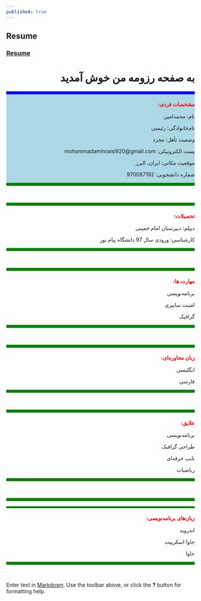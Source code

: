 ```yaml
---
published: true
---
```

## Resume
### [Resume](https://github.com/MohammadaminRaisi/PNU_3991_AR/blob/main/Theory-of-Languages-and-Machines/Resume/Resume.pdf "My Resume")

<h1 dir="rtl" >به صفحه رزومه من خوش آمدید</h1>

<div style="background-color:lightblue">
<hr style="height:8px;border-width:0;color:purple;background-color:blue">
<h1 dir="rtl" style="color:red;font-family:tahoma; font-size:1em;">مشخصات فردی:</h1>
<p dir="rtl">نام: محمدامین </p>
<p dir="rtl">نام‌خانوادگی: رئیسی</p>
<p dir="rtl">وضعیت تأهل: مجرد</p>
<p dir="rtl">پست الکترونیکی: mohammadaminraisi920@gmail.com</p>
<p dir="rtl">موقعیت مکانی: ایران، البرز</p>
<p dir="rtl">شماره دانشجویی: 970087192</p>
<hr style="height:8px;border-width:0;color:purple;background-color:green">
</div>
​
​
​
<hr style="height:8px;border-width:0;color:purple;background-color:green">
<h1 dir="rtl" style="color:red;font-family:tahoma; font-size:1em;">تحصیلات:</h1>
<p dir="rtl">دیپلم: دبیرستان امام خمینی </p>
<p dir="rtl">کارشناسی: ورودی سال 97 دانشگاه پیام نور</p>
<hr style="height:8px;border-width:0;color:purple;background-color:green">
​
​
​
<hr style="height:8px;border-width:0;color:purple;background-color:green">
<h1 dir="rtl" style="color:red;font-family:tahoma; font-size:1em;">مهارت ها: </h1>
<p dir="rtl">برنامه‌نویسی</p>
<p dir="rtl">امنیت سایبری</p>
<p dir="rtl">گرافیک</p>
<hr style="height:8px;border-width:0;color:purple;background-color:green">
​
​
​
<hr style="height:8px;border-width:0;color:purple;background-color:green">
<h1 dir="rtl" style="color:red;font-family:tahoma; font-size:1em;">زبان محاوره‌ای:</h1>
<p dir="rtl">انگلیسی</p>
<p dir="rtl">فارسی</p>
<hr style="height:8px;border-width:0;color:purple;background-color:green">
​
​
​
<hr style="height:8px;border-width:0;color:purple;background-color:green">
<h1 dir="rtl" style="color:red;font-family:tahoma; font-size:1em;">علایق:</h1>
<p dir="rtl">برنامه‌نویسی</p>
<p dir="rtl">طراحی گرافیک</p>
<p dir="rtl">تایپ حرفه‌ای</p>
<p dir="rtl">ریاضیات </p>
<hr style="height:8px;border-width:0;color:purple;background-color:green">
​
​
​
<hr style="height:8px;border-width:0;color:purple;background-color:green"><hr style="height:5px;border-width:0;color:purple;background-color:green">
<h1 dir="rtl" style="color:red;font-family:tahoma; font-size:1em;">زبان‌های برنامه‌نویسی: </h1>
<p dir="rtl">اندروید</p>
<p dir="rtl">جاوا اسکریپت</p>
<p dir="rtl">جاوا</p>
<hr style="height:8px;border-width:0;color:purple;background-color:green">
​
​
​

Enter text in [Markdown](http://daringfireball.net/projects/markdown/). Use the toolbar above, or click the **?** button for formatting help.
